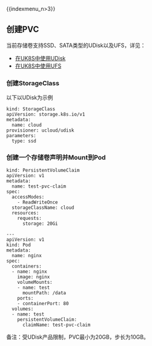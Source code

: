 {{indexmenu_n>3}}
## 创建PVC

当前存储卷支持SSD、SATA类型的UDisk以及UFS，详见：

* [在UK8S中使用UDisk](../../uk8s/volume/udisk)
* [在UK8S中使用UFS](../../uk8s/volume/ufs)


### 创建StorageClass

以下以UDisk为示例

```
kind: StorageClass
apiVersion: storage.k8s.io/v1
metadata:
  name: cloud
provisioner: ucloud/udisk
parameters:
  type: ssd
```


### 创建一个存储卷声明并Mount到Pod

```
kind: PersistentVolumeClaim
apiVersion: v1
metadata:
  name: test-pvc-claim
spec:
  accessModes:
    - ReadWriteOnce
  storageClassName: cloud
  resources:
    requests:
      storage: 20Gi

---
apiVersion: v1
kind: Pod
metadata:
  name: nginx
spec:
  containers:
  - name: nginx
    image: nginx
    volumeMounts:
    - name: test
      mountPath: /data
    ports:
    - containerPort: 80
  volumes:
  - name: test
    persistentVolumeClaim:
      claimName: test-pvc-claim
```

备注：受UDisk产品限制，PVC最小为20GB，步长为10GB。